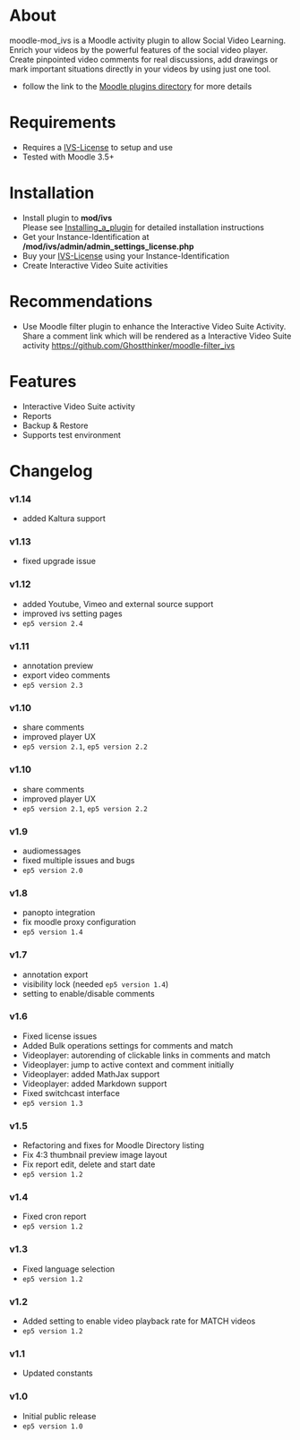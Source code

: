 # About
moodle-mod_ivs is a Moodle activity plugin to allow Social Video Learning.
Enrich your videos by the powerful features of the social video player. Create pinpointed video comments for real discussions, add drawings or mark important situations directly in your videos by using just one tool.
- follow the link to the [Moodle plugins directory](https://moodle.org/plugins/mod_ivs) for more details

# Requirements
* Requires a [IVS-License](https://interactive-video-suite.de/en/pricing) to setup and use
* Tested with Moodle 3.5+

# Installation
* Install plugin to **mod/ivs** <br/>
  Please see [Installing_a_plugin](https://docs.moodle.org/39/en/Installing_plugins#Installing_a_plugin) for detailed installation instructions
* Get your Instance-Identification at **/mod/ivs/admin/admin_settings_license.php**
* Buy your [IVS-License](https://interactive-video-suite.de/en/pricing) using your Instance-Identification
* Create Interactive Video Suite activities


# Recommendations
* Use Moodle filter plugin to enhance the Interactive Video Suite Activity. Share a comment link which will be rendered as a Interactive Video Suite activity https://github.com/Ghostthinker/moodle-filter_ivs

# Features
* Interactive Video Suite activity
* Reports
* Backup & Restore
* Supports test environment

# Changelog

### v1.14
* added Kaltura support

### v1.13
* fixed upgrade issue

### v1.12
* added Youtube, Vimeo and external source support
* improved ivs setting pages
* ``ep5 version 2.4``

### v1.11
* annotation preview
* export video comments
* ``ep5 version 2.3``

### v1.10
* share comments
* improved player UX
* ``ep5 version 2.1``, ``ep5 version 2.2``

### v1.10
* share comments
* improved player UX
* ``ep5 version 2.1``, ``ep5 version 2.2``

### v1.9
* audiomessages
* fixed multiple issues and bugs
* ``ep5 version 2.0``

### v1.8
* panopto integration
* fix moodle proxy configuration
* ``ep5 version 1.4``

### v1.7
* annotation export
* visibility lock (needed ``ep5 version 1.4``)
* setting to enable/disable comments

### v1.6
* Fixed license issues
* Added Bulk operations settings for comments and match
* Videoplayer: autorending of clickable links in comments and match
* Videoplayer: jump to active context and comment initially
* Videoplayer: added MathJax support
* Videoplayer: added Markdown support
* Fixed switchcast interface
* ``ep5 version 1.3``

### v1.5
* Refactoring and fixes for Moodle Directory listing
* Fix 4:3 thumbnail preview image layout
* Fix report edit, delete and start date
* ``ep5 version 1.2``

### v1.4
* Fixed cron report
* ``ep5 version 1.2``

### v1.3
* Fixed language selection
* ``ep5 version 1.2``

### v1.2
* Added setting to enable video playback rate for MATCH videos
* ``ep5 version 1.2``

### v1.1
* Updated constants

### v1.0
* Initial public release
* ``ep5 version 1.0``
